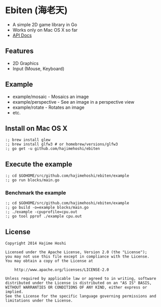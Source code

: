 # Ebiten (海老天)

* A simple 2D game library in Go
* Works only on Mac OS X so far
* [API Docs](http://godoc.org/github.com/hajimehoshi/ebiten)

## Features

* 2D Graphics
* Input (Mouse, Keyboard)

## Example

* example/mosaic - Mosaics an image
* example/perspective - See an image in a perspective view
* example/rotate - Rotates an image
* etc.

## Install on Mac OS X

```
:; brew install glew
:; brew install glfw3 # or homebrew/versions/glfw3
:; go get -u github.com/hajimehoshi/ebiten
```

## Execute the example

```
:; cd $GOHOME/src/github.com/hajimehoshi/ebiten/example
:; go run blocks/main.go
```

### Benchmark the example

```
:; cd $GOHOME/src/github.com/hajimehoshi/ebiten/example
:; go build -o=example blocks/main.go
:; ./example -cpuprofile=cpu.out
:; go tool pprof ./example cpu.out
```

## License

```
Copyright 2014 Hajime Hoshi

Licensed under the Apache License, Version 2.0 (the "License");
you may not use this file except in compliance with the License.
You may obtain a copy of the License at

    http://www.apache.org/licenses/LICENSE-2.0

Unless required by applicable law or agreed to in writing, software
distributed under the License is distributed on an "AS IS" BASIS,
WITHOUT WARRANTIES OR CONDITIONS OF ANY KIND, either express or implied.
See the License for the specific language governing permissions and
limitations under the License.
```
